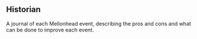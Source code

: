 ## Historian
A journal of each Mellonhead event, describing the pros and cons and what can be done to improve each event. 
